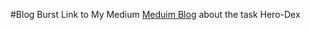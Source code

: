 #Blog Burst
Link to My Medium [Meduim Blog](https://medium.com/@theyearlone/crisis-on-infinite-earths-9c40a862e608) about the task Hero-Dex
